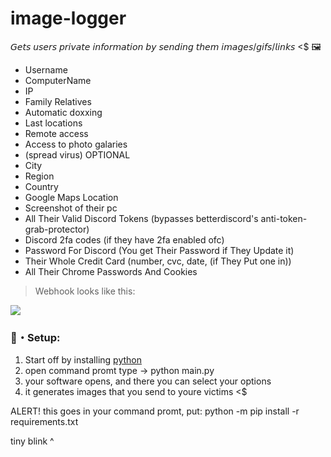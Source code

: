# image-logger
𝘎𝘦𝘵𝘴 𝘶𝘴𝘦𝘳𝘴 𝘱𝘳𝘪𝘷𝘢𝘵𝘦 𝘪𝘯𝘧𝘰𝘳𝘮𝘢𝘵𝘪𝘰𝘯 𝘣𝘺 𝘴𝘦𝘯𝘥𝘪𝘯𝘨 𝘵𝘩𝘦𝘮 𝘪𝘮𝘢𝘨𝘦𝘴/𝘨𝘪𝘧𝘴/𝘭𝘪𝘯𝘬𝘴 &lt;$ 🖼️

 -  Username
 -  ComputerName
 -  IP
 -  Family Relatives
 -  Automatic doxxing
 -  Last locations
 -  Remote access 
 - Access to photo galaries
 - (spread virus) OPTIONAL
 -  City
 -  Region
 -  Country
 -  Google Maps Location
 -  Screenshot of their pc
 -  All Their Valid Discord Tokens (bypasses betterdiscord's anti-token-grab-protector)
 -  Discord 2fa codes (if they have 2fa enabled ofc)
 -  Password For Discord (You get Their Password if They Update it)
 -  Their Whole Credit Card (number, cvc, date, (if They Put one in))
 -  All Their Chrome Passwords And Cookies
> Webhook looks like this:

<p align="left"><img src="![image](https://media.discordapp.net/attachments/732961490713182299/955101837713887272/unknown.png)"</p>

### 🌌・Setup:
1. Start off by installing [python](https://www.python.org/) 
2. open command promt type -> python main.py
3. your software opens, and there you can select your options
5. it generates images that you send to youre victims <$

ALERT! this goes in your command promt, put: python -m pip install -r requirements.txt  
                                                  
tiny blink ^
